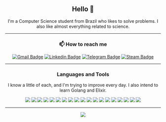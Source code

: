 <div align='center'>

<h2>Hello 👋</h2>

I'm a Computer Science student from Brazil who likes to solve problems. I also like almost everything related to science.
___
<h3>📫 How to reach me</h3>

[![Gmail Badge](https://img.shields.io/badge/-julianoaugusto22@gmail.com-red?style=flat-circle&logo=Gmail&logoColor=white&link=mailto:julianoaugusto22@gmail.com)](mailto:julianoaugusto22@gmail.com)
[![Linkedin Badge](https://img.shields.io/badge/-Juliano%20Marques-blue?style=flat-circle&logo=Linkedin&logoColor=white&link=https://www.linkedin.com/in/julianoagm/)](https://www.linkedin.com/in/julianoagm/)
[![Telegram Badge](https://img.shields.io/badge/JulianoGM-white?style=flat-circle&logo=Telegram&logoColor=white&link=https://t.me/JulianoGM)](https://t.me/JulianoGM)
[![Steam Badge](https://img.shields.io/badge/juba-001a33?style=flat-circle&for-the-badge&logo=steam&link=https://steamcommunity.com/id/dearmrfantasy/)](https://steamcommunity.com/id/dearmrfantasy/)

___
<h3>Languages and Tools</h3>


I know a little of each, and I'm trying to improve every day. I also intend to learn Golang and Elixir.

<img src='https://img.shields.io/badge/Ruby-CC342D?logo=ruby&logoColor=white'>
<img src='https://img.shields.io/badge/Rails-CC0000?logo=ruby-on-rails&logoColor=white'>
<img src='https://img.shields.io/badge/HTML5-E34F26?logo=html5&logoColor=white'>
<img src='https://img.shields.io/badge/CSS3-1572B6?logo=css3&logoColor=white'>
<img src='https://img.shields.io/badge/Bootstrap-563D7C?logo=bootstrap&logoColor=white'>
<img src='https://img.shields.io/badge/Java-ED8B00?logo=java&logoColor=white'>
<img src="https://img.shields.io/badge/Cucumber-%2323D96C.svg?logo=cucumber&logoColor=white">
<img src='https://img.shields.io/badge/Selenium-43B02A?logo=Selenium&logoColor=white'>
<img src='https://img.shields.io/badge/JavaScript-F7DF1E?logo=javascript&logoColor=black'>
<img src='https://img.shields.io/badge/C-00599C?logo=c&logoColor=white'>
<img src='https://img.shields.io/badge/C%2B%2B-00599C?logo=c%2B%2B&logoColor=white'>
<img src='https://img.shields.io/badge/Python-3776AB?logo=python&logoColor=white'>
<img src='https://img.shields.io/badge/MySQL-00000F?logo=mysql&logoColor=white'>
<img src='https://img.shields.io/badge/PostgreSQL-316192?logo=postgresql&logoColor=white'>
<img src='https://img.shields.io/badge/Git-E34F26?logo=git&logoColor=white'>
<img src='https://img.shields.io/badge/Rabbitmq-%23FF6600.svg?&logo=rabbitmq&logoColor=white'>
<img src='https://img.shields.io/badge/Linux-E34F26?logo=linux&logoColor=black'>
<img src='https://img.shields.io/badge/VSCode-0078D4?logo=visual%20studio%20code&logoColor=white'>
<img src='https://img.shields.io/badge/Eclipse-2C2255?logo=eclipse&logoColor=white'>

___
<p><img src="https://github-readme-stats.vercel.app/api?username=julianogm&theme=github_dark">
</p>

</div>